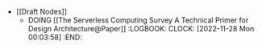 - [[Draft Nodes]]
	- DOING [[The Serverless Computing Survey A Technical Primer for Design Architecture@Paper]]
	  :LOGBOOK:
	  CLOCK: [2022-11-28 Mon 00:03:58]
	  :END: